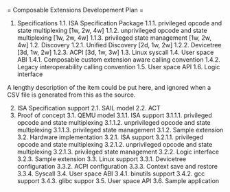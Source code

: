= Composable Extensions Developement Plan =

1. Specifications
1.1. ISA Specification Package
1.1.1. privileged opcode and state multiplexing [1w, 2w, 4w]
1.1.2. unprivileged opcode and state multiplexing [1w, 2w, 4w]
1.1.3. privileged state management [1w, 2w, 4w]
1.2. Discovery
1.2.1. Unified Discovery [2d, 1w, 2w]
1.2.2. Devicetree [3d, 1w, 2w]
1.2.3. ACPI [3d, 1w, 3w]
1.3. Linux syscall
1.4. User space ABI
1.4.1. Composable custom extension aware calling convention
1.4.2. Legacy interoperability calling convention
1.5. User space API
1.6. Logic interface

  A lengthy description of the item could be put here, and ignored
  when a CSV file is generated from this as the source.

2. ISA Specification support
2.1. SAIL model
2.2. ACT
3. Proof of concept
3.1. QEMU model
3.1.1. ISA support
3.1.1.1. privileged opcode and state multiplexing
3.1.1.2. unprivileged opcode and state multiplexing
3.1.1.3. privileged state management
3.1.2. Sample extension
3.2. Hardware implementation
3.2.1. ISA support
3.2.1.1. privileged opcode and state multiplexing
3.2.1.2. unprivileged opcode and state multiplexing
3.2.1.3. privileged state management
3.2.2. Logic interface
3.2.3. Sample extension
3.3. Linux support
3.3.1. Devicetree configuration
3.3.2. ACPI configuration
3.3.3. Context save and restore
3.3.4. Syscall
3.4. User space ABI
3.4.1. binutils support
3.4.2. gcc support
3.4.3. glibc suppor
3.5. User space API
3.6. Sample application
